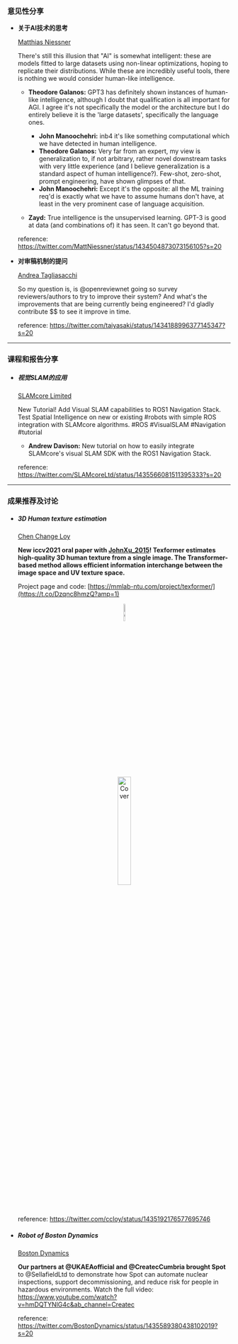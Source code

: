 ### 意见性分享

- **关于AI技术的思考**

  [Matthias Niessner](https://twitter.com/MattNiessner)
  
  There's still this illusion that "AI" is somewhat intelligent: these are models fitted to large datasets using non-linear optimizations, hoping to replicate their distributions. While these are incredibly useful tools, there is nothing we would consider human-like intelligence.
  
  - **Theodore Galanos:** GPT3 has definitely shown instances of human-like intelligence, although I doubt that qualification is all important for AGI. I agree it's not specifically the model or the architecture but I do entirely believe it is the 'large datasets',  specifically the language ones.
    - **John Manoochehri:** inb4 it's like something computational which we have detected in human intelligence.
    - **Theodore Galanos:** Very far from an expert, my view is generalization to, if not arbitrary, rather novel downstream tasks with very little experience (and I believe generalization is a standard aspect of human intelligence?). Few-shot, zero-shot, prompt engineering, have shown glimpses of that.
    - **John Manoochehri:** Except it's the opposite: all the ML training req'd is exactly what we have to assume humans don't have, at least in the very prominent case of language acquisition.
  
  - **Zayd:** True intelligence is the unsupervised learning. GPT-3 is good at data (and combinations of) it has seen. It can't go beyond that.

  reference: https://twitter.com/MattNiessner/status/1434504873073156105?s=20
  
- **对审稿机制的提问**

  [Andrea Tagliasacchi](https://twitter.com/taiyasaki)
  
  So my question is, is @openreviewnet going so survey reviewers/authors to try to improve their system? And what's the improvements that are being currently being engineered? I'd gladly contribute $$ to see it improve in time.
  
  reference: https://twitter.com/taiyasaki/status/1434188996377145347?s=20
  
***
### 课程和报告分享
- ##### 视觉SLAM的应用

  [SLAMcore Limited](https://twitter.com/SLAMcoreLtd)
  
  New Tutorial! Add Visual SLAM capabilities to ROS1 Navigation Stack. Test Spatial Intelligence on new or existing #robots with simple ROS integration with SLAMcore algorithms. #ROS #VisualSLAM #Navigation #tutorial
  
  - **Andrew Davison:** New tutorial on how to easily integrate SLAMcore's visual SLAM SDK with the ROS1 Navigation Stack.

  reference: https://twitter.com/SLAMcoreLtd/status/1435566081511395333?s=20
  
  
***
### 成果推荐及讨论
- ##### 3D Human texture estimation

  [Chen Change Loy](https://twitter.com/ccloy)

  **New iccv2021 oral paper with [JohnXu_2015](https://twitter.com/JohnXu_2015)!  Texformer estimates high-quality 3D human texture from a single image. The    Transformer-based method allows efficient information interchange between the image space and UV texture space.**

    Project page and code: [https://mmlab-ntu.com/project/texformer/](https://t.co/Dzqnc8hmzQ?amp=1)

   <div align=center><img src="https://www.mmlab-ntu.com/project/texformer/img/ex1_in.png" alt="Cover" width="10%"/></div>

   <div align=center><img src="https://www.mmlab-ntu.com/project/texformer/img/ex1.gif" alt="Cover" width="25%"/></div>  
   
   reference: https://twitter.com/ccloy/status/1435192176577695746

- ##### Robot of Boston Dynamics

  [Boston Dynamics](https://twitter.com/BostonDynamics)
  
  **Our partners at @UKAEAofficial and @CreatecCumbria brought Spot** to @SellafieldLtd to demonstrate how Spot can automate nuclear inspections, support decommissioning, and reduce risk for people in hazardous environments. Watch the full video: https://www.youtube.com/watch?v=hmDQTYNlG4c&ab_channel=Createc
  
  reference: https://twitter.com/BostonDynamics/status/1435589380438102019?s=20
